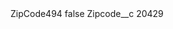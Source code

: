 <?xml version="1.0" encoding="UTF-8"?>
<CustomMetadata xmlns="http://soap.sforce.com/2006/04/metadata" xmlns:xsi="http://www.w3.org/2001/XMLSchema-instance" xmlns:xsd="http://www.w3.org/2001/XMLSchema">
    <label>ZipCode494</label>
    <protected>false</protected>
    <values>
        <field>Zipcode__c</field>
        <value xsi:type="xsd:string">20429</value>
    </values>
</CustomMetadata>
